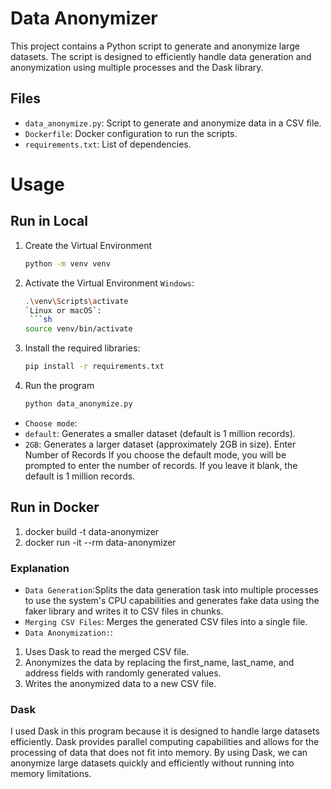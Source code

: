 # Data Anonymizer

This project contains a Python script to generate and anonymize large datasets. The script is designed to efficiently handle data generation and anonymization using multiple processes and the Dask library.
## Files

- `data_anonymize.py`: Script to generate and anonymize data in a CSV file.
- `Dockerfile`: Docker configuration to run the scripts.
- `requirements.txt`: List of dependencies.

# Usage

## Run in Local
1. Create the Virtual Environment
   ```sh
   python -m venv venv
 2. Activate the Virtual Environment
    `Windows`:
    ```sh
    .\venv\Scripts\activate
    `Linux or macOS`:
     ```sh
    source venv/bin/activate
1. Install the required libraries:
   ```sh
   pip install -r requirements.txt
2. Run the program
   ```sh
   python data_anonymize.py
- `Choose mode`:
- `default`: Generates a smaller dataset (default is 1 million records).
- `2GB`: Generates a larger dataset (approximately 2GB in size).
Enter Number of Records
If you choose the default mode, you will be prompted to enter the number of records. If you leave it blank, the default is 1 million records.

## Run in Docker
1. docker build -t data-anonymizer 
2. docker run -it --rm data-anonymizer

### Explanation
- `Data Generation`:Splits the data generation task into multiple processes to use the system's CPU capabilities and generates fake data using the faker library and writes it to CSV files in chunks.
- `Merging CSV Files`: Merges the generated CSV files into a single file.
- `Data Anonymization:`: 
1. Uses Dask to read the merged CSV file.
2. Anonymizes the data by replacing the first_name, last_name, and address fields with randomly generated values.
3. Writes the anonymized data to a new CSV file.

### Dask
I used Dask in this program because it is designed to handle large datasets efficiently. Dask provides parallel computing capabilities and allows for the processing of data that does not fit into memory. By using Dask, we can anonymize large datasets quickly and efficiently without running into memory limitations.


